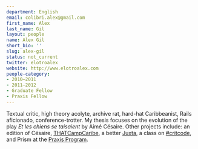```yaml
---
department: English
email: colibri.alex@gmail.com
first_name: Alex
last_name: Gil
layout: people
name: Alex Gil
short_bio: ''
slug: alex-gil
status: not_current
twitter: elotroalex
website: http://www.elotroalex.com
people-category:
- 2010–2011
- 2011–2012
- Graduate Fellow
- Praxis Fellow
---
```


Textual critic, high theory acolyte, archive rat, hard-hat Caribbeanist, Rails aficionado, conference-trotter. My thesis focuses on the evolution of the play _Et les chiens se taisaient_ by Aimé Césaire. Other projects include: an edition of Césaire, [THATCampCaribe](http://caribbean2012.thatcamp.org/), a better [Juxta](http://www.juxtasoftware.org/), a class on [#critcode](http://www.elotroalex.com/teaching/spring-2012/mdst-3559/), and Prism at the [Praxis Program](http://praxis.scholarslab.org/).
